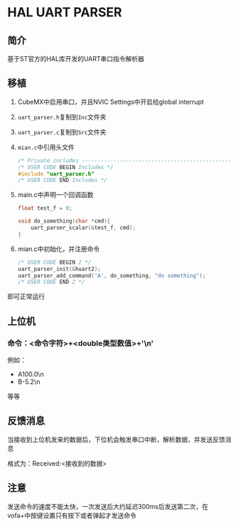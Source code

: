 # HAL UART PARSER

## 简介

基于ST官方的HAL库开发的UART串口指令解析器

## 移植

1. CubeMX中启用串口，并且NVIC Settings中开启给global interrupt

1. `uart_parser.h`复制到`Inc`文件夹

2. `uart_parser.c`复制到`Src`文件夹

3. `mian.c`中引用头文件

   ```c
   /* Private includes ----------------------------------------------------------*/
   /* USER CODE BEGIN Includes */
   #include "uart_parser.h"
   /* USER CODE END Includes */
   ```

4. main.c中声明一个回调函数

   ```c
   float test_f = 0;
   
   void do_something(char *cmd){
       uart_parser_scalar(&test_f, cmd);
   }
   ```

5. mian.c中初始化，并注册命令

   ```c
   /* USER CODE BEGIN 2 */
   uart_parser_init(&huart2);
   uart_parser_add_command('A', do_something, "do something");
   /* USER CODE END 2 */
   ```

即可正常运行

## 上位机

### 命令：<命令字符>+<double类型数值>+'\n'

例如：

- A100.0\n
- B-5.2\n

等等

## 反馈消息

当接收到上位机发来的数据后，下位机会触发串口中断，解析数据，并发送反馈消息

格式为：Received:<接收到的数据>

## 注意

发送命令的速度不能太快，一次发送后大约延迟300ms后发送第二次，在vofa+中按键设置只有按下或者弹起才发送命令